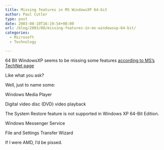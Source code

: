 ```yaml
---
title: Missing features in MS WindowsXP 64-bit
author: Paul Cutler
type: post
date: 2003-08-10T16:19:54+00:00
url: /blog/2003/08/missing-features-in-ms-windowsxp-64-bit/
categories:
  - Microsoft
  - Technology

---
```

64 Bit WindowsXP seems to be missing some features [according to MS&#8217;s TechNet page][1]

Like what you ask?

Well, just to name some:

Windows Media Player
  
Digital video disc (DVD) video playback
  
The System Restore feature is not supported in Windows XP 64-Bit Edition.
  
Windows Messenger Service
  
File and Settings Transfer Wizard

If I were AMD, I&#8217;d be pissed.

 [1]: http://www.microsoft.com/technet/treeview/default.asp?url=/technet/prodtechnol/winxppro/reskit/prka_fea_tfiu.asp